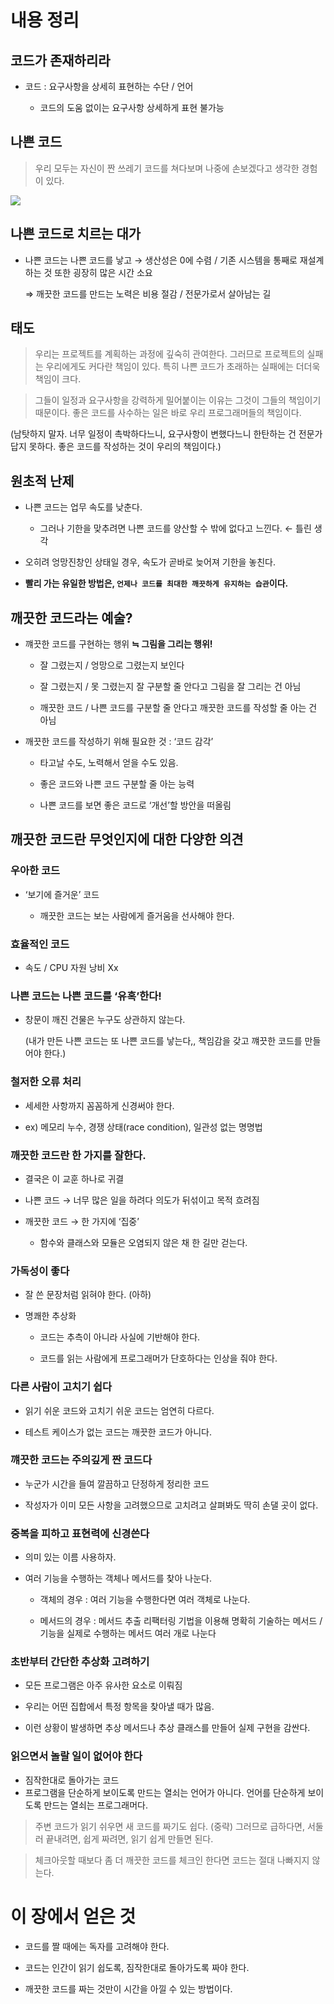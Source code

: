 # 내용 정리
## 코드가 존재하리라

- 코드 : 요구사항을 상세히 표현하는 수단 / 언어

    - 코드의 도움 없이는 요구사항 상세하게 표현 불가능

## 나쁜 코드

> 우리 모두는 자신이 짠 쓰레기 코드를 쳐다보며 나중에 손보겠다고 생각한 경험이 있다.

![](https://d2u3dcdbebyaiu.cloudfront.net/uploads/atch_img/640/6484d183a1521bae752e2b411aff3759_res.jpeg)

## 나쁜 코드로 치르는 대가

- 나쁜 코드는 나쁜 코드를 낳고 → 생산성은 0에 수렴 / 기존 시스템을 통째로 재설계하는 것 또한 굉장히 많은 시간 소요
    
    ⇒ 깨끗한 코드를 만드는 노력은 비용 절감 / 전문가로서 살아남는 길
    

## 태도

> 우리는 프로젝트를 계획하는 과정에 깊숙히 관여한다. 그러므로 프로젝트의 실패는 우리에게도 커다란 책임이 있다. 특히 나쁜 코드가 초래하는 실패에는 더더욱 책임이 크다.
> 

> 그들이 일정과 요구사항을 강력하게 밀어붙이는 이유는 그것이 그들의 책임이기 때문이다. 좋은 코드를 사수하는 일은 바로 우리 프로그래머들의 책임이다.

(남탓하지 말자. 너무 일정이 촉박하다느니, 요구사항이 변했다느니 한탄하는 건 전문가 답지 못하다. 좋은 코드를 작성하는 것이 우리의 책임이다.)

## 원초적 난제

- 나쁜 코드는 업무 속도를 낮춘다.
    - 그러나 기한을 맞추려면 나쁜 코드를 양산할 수 밖에 없다고 느낀다. ← 틀린 생각

- 오히려 엉망진창인 상태일 경우, 속도가 곧바로 늦어져 기한을 놓친다.
- **빨리 가는 유일한 방법은, `언제나 코드를 최대한 깨끗하게 유지하는 습관`이다.**


## 깨끗한 코드라는 예술?

- 꺠끗한 코드를 구현하는 행위 **≒ 그림을 그리는 행위!**

    - 잘 그렸는지 / 엉망으로 그렸는지 보인다

    - 잘 그렸는지 / 못 그렸는지 잘 구분할 줄 안다고 그림을 잘 그리는 건 아님
    - 깨끗한 코드 / 나쁜 코드를 구분할 줄 안다고 깨끗한 코드를 작성할 줄 아는 건 아님
- 깨끗한 코드를 작성하기 위해 필요한 것 : ‘코드 감각’
    - 타고날 수도, 노력해서 얻을 수도 있음.
  
    - 좋은 코드와 나쁜 코드 구분할 줄 아는 능력
    - 나쁜 코드를 보면 좋은 코드로 ‘개선’할 방안을 떠올림

## 깨끗한 코드란 무엇인지에 대한 다양한 의견

### 우아한 코드

- ‘보기에 즐거운’ 코드

    - 깨끗한 코드는 보는 사람에게 즐거움을 선사해야 한다.

### 효율적인 코드

- 속도  / CPU 자원 낭비 Xx

### 나쁜 코드는 나쁜 코드를 ‘유혹’한다!

- 창문이 깨진 건물은 누구도 상관하지 않는다.
    
    (내가 만든 나쁜 코드는 또 나쁜 코드를 낳는다,, 책임감을 갖고 꺠끗한 코드를 만들어야 한다.)
    

### 철저한 오류 처리

- 세세한 사항까지 꼼꼼하게 신경써야 한다.

- ex) 메모리 누수, 경쟁 상태(race condition), 일관성 없는 명명법

### 깨끗한 코드란 한 가지를 잘한다.

- 결국은 이 교훈 하나로 귀결

- 나쁜 코드 → 너무 많은 일을 하려다 의도가 뒤섞이고 목적 흐려짐

- 깨끗한 코드 → 한 가지에 ‘집중’
    - 함수와 클래스와 모듈은 오염되지 않은 채 한 길만 걷는다.

### 가독성이 좋다

- 잘 쓴 문장처럼 읽혀야 한다. (아하)
    
- 명쾌한 추상화
    - 코드는 추측이 아니라 사실에 기반해야 한다.
  
    - 코드를 읽는 사람에게 프로그래머가 단호하다는 인상을 줘야 한다.

### 다른 사람이 고치기 쉽다

- 읽기 쉬운 코드와 고치기 쉬운 코드는 엄연히 다르다.

- 테스트 케이스가 없는 코드는 깨끗한 코드가 아니다.


### 꺠끗한 코드는 주의깊게 짠 코드다

- 누군가 시간을 들여 깔끔하고 단정하게 정리한 코드

- 작성자가 이미 모든 사항을 고려했으므로 고치려고 살펴봐도 딱히 손댈 곳이 없다.

### 중복을 피하고 표현력에 신경쓴다

- 의미 있는 이름 사용하자.

- 여러 기능을 수행하는 객체나 메서드를 찾아 나눈다.
    - 객체의 경우 : 여러 기능을 수행한다면 여러 객체로 나눈다.

    - 메서드의 경우 : 메서드 추출 리팩터링 기법을 이용해 명확히 기술하는 메서드 / 기능을 실제로 수행하는 메서드 여러 개로 나눈다

### 초반부터 간단한 추상화 고려하기

- 모든 프로그램은 아주 유사한 요소로 이뤄짐
  
- 우리는 어떤 집합에서 특정 항목을 찾아낼 때가 많음.
- 이런 상황이 발생하면 추상 메서드나 추상 클래스를 만들어 실제 구현을 감싼다.

### 읽으면서 놀랄 일이 없어야 한다

- 짐작한대로 돌아가는 코드
- 프로그램을 단순하게 보이도록 만드는 열쇠는 언어가 아니다. 언어를 단순하게 보이도록 만드는 열쇠는 프로그래머다.

> 주변 코드가 읽기 쉬우면 새 코드를 짜기도 쉽다. (중략) 그러므로 급하다면, 서둘러 끝내려면, 쉽게 짜려면, 읽기 쉽게 만들면 된다.
> 

> 체크아웃할 때보다 좀 더 깨끗한 코드를 체크인 한다면 코드는 절대 나빠지지 않는다.


# 이 장에서 얻은 것

- 코드를 짤 때에는 독자를 고려해야 한다.

- 코드는 인간이 읽기 쉽도록, 짐작한대로 돌아가도록 짜야 한다.
- 깨끗한 코드를 짜는 것만이 시간을 아낄 수 있는 방법이다.

